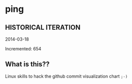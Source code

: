 # ping

## HISTORICAL ITERATION
2014-03-18

Incremented: 654

## What is this?? 
Linux skills to hack the github commit visualization chart `;-)`
